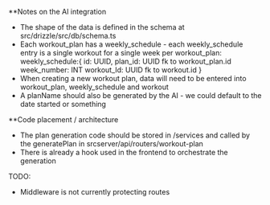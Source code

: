 \*\*Notes on the AI integration

- The shape of the data is defined in the schema at src/drizzle/src/db/schema.ts
- Each workout_plan has a weekly_schedule - each weekly_schedule entry is a single workout for a single week per workout_plan:
  weekly_schedule:{
  id: UUID,
  plan_id: UUID fk to workout_plan.id
  week_number: INT
  workout_Id: UUID fk to workout.id
  }
- When creating a new workout plan, data will need to be entered into workout_plan, weekly_schedule and workout
- A planName should also be generated by the AI - we could default to the date started or something

\*\*Code placement / architecture

- The plan generation code should be stored in /services and called by the generatePlan in srcserver/api/routers/workout-plan
- There is already a hook used in the frontend to orchestrate the generation

TODO:

- Middleware is not currently protecting routes
